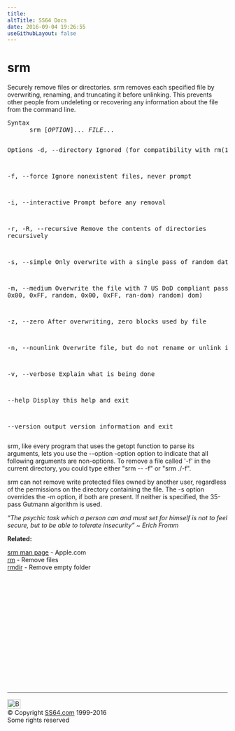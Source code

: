 ```yaml
---
title:
altTitle: SS64 Docs
date: 2016-09-04 19:26:55
useGithubLayout: false
---
```

<!-- #BeginLibraryItem "/Library/head_osx.lbi" --><!-- #EndLibraryItem --><h1>srm</h1> 
<p>Securely remove files or directories.  srm  removes  each  specified file by overwriting, renaming, and truncating it before unlinking. This        prevents other people from undeleting or recovering any information about the file from  the  command        line.</p>
<pre>Syntax
      srm [<i>OPTION</i>]... <i>FILE</i>...

Options
   -d, --directory
              Ignored (for compatibility with rm(1))

   -f, --force
              Ignore nonexistent files, never prompt

   -i, --interactive
              Prompt before any removal

   -r, -R, --recursive
              Remove the contents of directories recursively

   -s, --simple
              Only overwrite with a single pass of random data

   -m, --medium
              Overwrite  the file with 7 US DoD compliant passes (0xF6, 0x00, 0xFF, random, 0x00, 0xFF, ran-dom) random)
              dom)

   -z, --zero
              After overwriting, zero blocks used by file

   -n, --nounlink
              Overwrite file, but do not rename or unlink it

   -v, --verbose
              Explain what is being done

   --help     Display this help and exit

   --version
              output version information and exit</pre>
<p>srm,  like  every  program  that uses the getopt function to parse its arguments, lets you use the --option -option        option to indicate that all following arguments are non-options.  To remove a file called '-f' in the        current directory, you could type either "srm -- -f" or "srm ./-f".</p>
<p>srm can not remove write protected files owned by another user, regardless of the permissions on  the        directory containing the file.        The  -s  option  overrides  the -m option, if both are present.  If neither is specified, the 35-pass        Gutmann algorithm is used.</p>
<p class="quote"><i>“The psychic task which a person can and must set for himself is not to feel secure, but to be able to tolerate insecurity” ~ Erich Fromm</i></p><p><b>Related:</b></p>
<p><a href="https://developer.apple.com/legacy/library/documentation/Darwin/Reference/ManPages/man1/srm.1.html">srm man page</a> - Apple.com<br>
<a href="rm.html">rm</a> - Remove files<br>
<a href="rmdir.html">rmdir</a> - Remove empty folder<br>
</p><!-- #BeginLibraryItem "/Library/foot_osx.lbi" --><p>
<!-- OSX300 -->
<ins class="adsbygoogle" style="display:inline-block;width:300px;height:250px" data-ad-client="ca-pub-6140977852749469" data-ad-slot="1823340303"></ins>
<script>
(adsbygoogle = window.adsbygoogle || []).push({});
</script></p>
<hr>
<div id="bl" class="footer"><a href="srm.html#"><img src="../images/top.png" width="30" height="22" alt="Back to the Top"></a></div>
<div id="br" class="footer, tagline">© Copyright <a href="../index.html">SS64.com</a> 1999-2016<br>
Some rights reserved</div><!-- #EndLibraryItem -->
